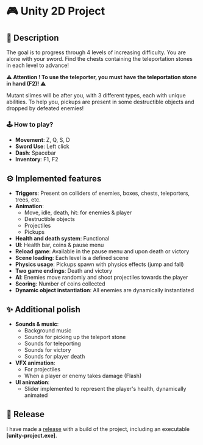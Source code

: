 # 🎮 Unity 2D Project

## 📝 Description

The goal is to progress through 4 levels of increasing difficulty. You are alone with your sword. Find the chests containing the teleportation stones in each level to advance!

**⚠️ Attention ! To use the teleporter, you must have the teleportation stone in hand (F2)! ⚠️**

Mutant slimes will be after you, with 3 different types, each with unique abilities. To help you, pickups are present in some destructible objects and dropped by defeated enemies!

### 🕹️ How to play?

- **Movement**: Z, Q, S, D
- **Sword Use**: Left click
- **Dash**: Spacebar
- **Inventory**: F1, F2

## ⚙️ Implemented features

- **Triggers**: Present on colliders of enemies, boxes, chests, teleporters, trees, etc.
- **Animation**:
  - Move, idle, death, hit: for enemies & player
  - Destructible objects
  - Projectiles
  - Pickups
- **Health and death system**: Functional
- **UI**: Health bar, coins & pause menu
- **Reload game**: Available in the pause menu and upon death or victory
- **Scene loading**: Each level is a defined scene
- **Physics usage**: Pickups spawn with physics effects (jump and fall)
- **Two game endings**: Death and victory
- **AI**: Enemies move randomly and shoot projectiles towards the player
- **Scoring**: Number of coins collected
- **Dynamic object instantiation**: All enemies are dynamically instantiated

## ✨ Additional polish

- **Sounds & music**:
  - Background music
  - Sounds for picking up the teleport stone
  - Sounds for teleporting
  - Sounds for victory
  - Sounds for player death
- **VFX animation**:
  - For projectiles
  - When a player or enemy takes damage (Flash)
- **UI animation**:
  - Slider implemented to represent the player's health, dynamically animated

## 🚀 Release

I have made a [release](https://github.com/vincmgn/unity-project/releases/tag/EXE) with a build of the project, including an executable **[unity-project.exe]**.


